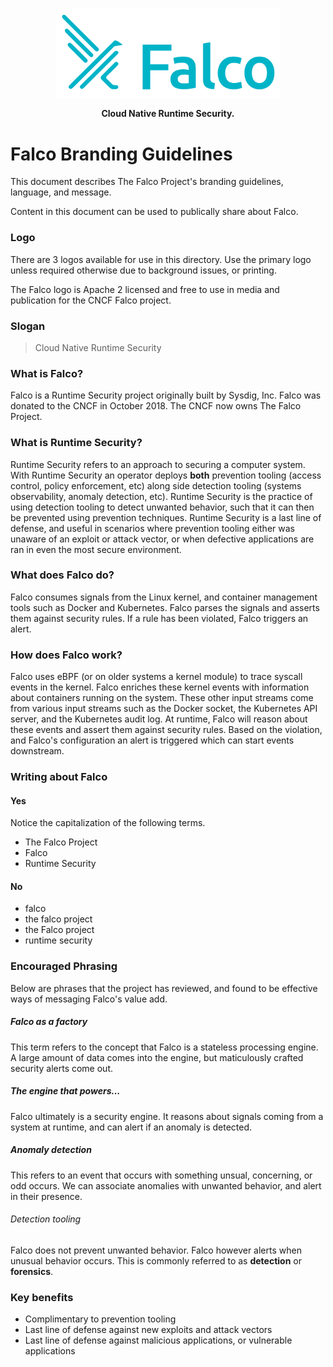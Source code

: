 <p align="center"><img src="primary-logo.png" width="360"></p>
<p align="center"><b>Cloud Native Runtime Security.</b></p>

# Falco Branding Guidelines

This document describes The Falco Project's branding guidelines, language, and message.

Content in this document can be used to publically share about Falco.



### Logo

There are 3 logos available for use in this directory. Use the primary logo unless required otherwise due to background issues, or printing.

The Falco logo is Apache 2 licensed and free to use in media and publication for the CNCF Falco project.

### Slogan

> Cloud Native Runtime Security

### What is Falco?

Falco is a Runtime Security project originally built by Sysdig, Inc.
Falco was donated to the CNCF in October 2018.
The CNCF now owns The Falco Project.

### What is Runtime Security?

Runtime Security refers to an approach to securing a computer system.
With Runtime Security an operator deploys **both** prevention tooling (access control, policy enforcement, etc) along side detection tooling (systems observability, anomaly detection, etc).
Runtime Security is the practice of using detection tooling to detect unwanted behavior, such that it can then be prevented using prevention techniques.
Runtime Security is a last line of defense, and useful in scenarios where prevention tooling either was unaware of an exploit or attack vector, or when defective applications are ran in even the most secure environment.

### What does Falco do?

Falco consumes signals from the Linux kernel, and container management tools such as Docker and Kubernetes.
Falco parses the signals and asserts them against security rules.
If a rule has been violated, Falco triggers an alert. 

### How does Falco work?

Falco uses eBPF (or on older systems a kernel module) to trace syscall events in the kernel.
Falco enriches these kernel events with information about containers running on the system.
These other input streams come from various input streams such as the Docker socket, the Kubernetes API server, and the Kubernetes audit log.
At runtime, Falco will reason about these events and assert them against security rules.
Based on the violation, and Falco's configuration an alert is triggered which can start events downstream.

### Writing about Falco

#### Yes

Notice the capitalization of the following terms.

 - The Falco Project
 - Falco
 - Runtime Security

#### No

 - falco
 - the falco project
 - the Falco project
 - runtime security 

### Encouraged Phrasing

Below are phrases that the project has reviewed, and found to be effective ways of messaging Falco's value add.

##### Falco as a factory

This term refers to the concept that Falco is a stateless processing engine. A large amount of data comes into the engine, but maticulously crafted security alerts come out.

##### The engine that powers...

Falco ultimately is a security engine. It reasons about signals coming from a system at runtime, and can alert if an anomaly is detected.

##### Anomaly detection

This refers to an event that occurs with something unsual, concerning, or odd occurs.
We can associate anomalies with unwanted behavior, and alert in their presence.

###### Detection tooling

Falco does not prevent unwanted behavior.
Falco however alerts when unusual behavior occurs.
This is commonly referred to as **detection** or **forensics**.

### Key benefits

 - Complimentary to prevention tooling
 - Last line of defense against new exploits and attack vectors
 - Last line of defense against malicious applications, or vulnerable applications
 